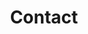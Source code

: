 ---
title: "Contact"
description: "this is meta description"
layout: "contact"
draft: false

contact_info:
  title: "Get in touch today!"
  subtitle: "Contact"
  content: "Or meet us on social media!"

  blocks:
  - image: "images/features/07.webp"
    title: "Press"
    description: "Inquire us for our press-kit or interviews and statements."
    email: "press@datafortress.cloud"
    phone: "+1 (650) 382 0775"

  - image: "images/features/08.webp"
    title: "Help & Support"
    description: "If you experience problems or have questions regarding our services"
    email: "easyservices@datafortress.cloud"
    phone: "+49 160 1136770"

  - image: "images/features/09.webp"
    title: "Sales"
    description: "If you require assistance regarding our prices."
    email: "sales@datafortress.cloud"
    phone: "+49 160 1136770"


---